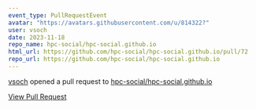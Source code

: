 ```yaml
---
event_type: PullRequestEvent
avatar: "https://avatars.githubusercontent.com/u/814322?"
user: vsoch
date: 2023-11-18
repo_name: hpc-social/hpc-social.github.io
html_url: https://github.com/hpc-social/hpc-social.github.io/pull/72
repo_url: https://github.com/hpc-social/hpc-social.github.io
---
```


<a href='https://github.com/vsoch' target='_blank'>vsoch</a> opened a pull request to <a href='https://github.com/hpc-social/hpc-social.github.io' target='_blank'>hpc-social/hpc-social.github.io</a>

<a href='https://github.com/hpc-social/hpc-social.github.io/pull/72' target='_blank'>View Pull Request</a>